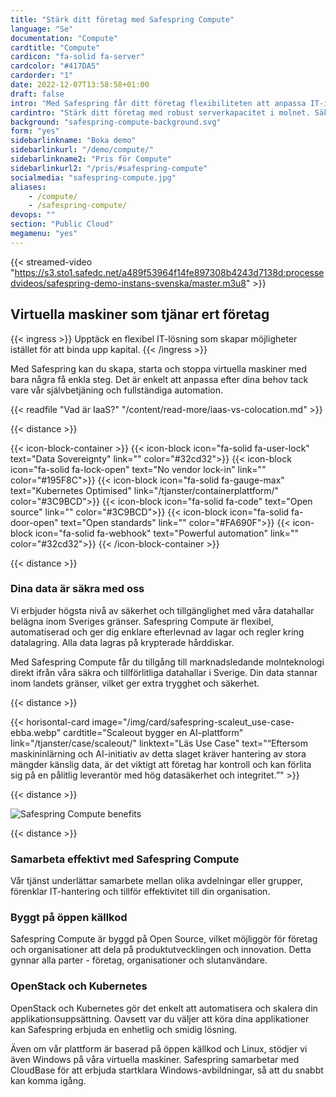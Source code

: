 ```yaml
---
title: "Stärk ditt företag med Safespring Compute"
language: "Se"
documentation: "Compute"
cardtitle: "Compute"
cardicon: "fa-solid fa-server"
cardcolor: "#417DA5"
cardorder: "1"
date: 2022-12-07T13:58:58+01:00
draft: false
intro: "Med Safespring får ditt företag flexibiliteten att anpassa IT-infrastrukturen efter era behov. Allt levereras från säkra datahallar inom Sverige."
cardintro: "Stärk ditt företag med robust serverkapacitet i molnet. Säker, svensk IaaS."
background: "safespring-compute-background.svg"
form: "yes"
sidebarlinkname: "Boka demo"
sidebarlinkurl: "/demo/compute/"
sidebarlinkname2: "Pris för Compute"
sidebarlinkurl2: "/pris/#safespring-compute"
socialmedia: "safespring-compute.jpg"
aliases:
    - /compute/
    - /safespring-compute/
devops: ""
section: "Public Cloud"
megamenu: "yes"
---
```


{{< streamed-video "https://s3.sto1.safedc.net/a489f53964f14fe897308b4243d7138d:processedvideos/safespring-demo-instans-svenska/master.m3u8" >}}

## Virtuella maskiner som tjänar ert företag

{{< ingress >}}
Upptäck en flexibel IT-lösning som skapar möjligheter istället för att binda upp kapital.
{{< /ingress >}}

Med Safespring kan du skapa, starta och stoppa virtuella maskiner med bara några få enkla steg. Det är enkelt att anpassa efter dina behov tack vare vår självbetjäning och fullständiga automation.

{{< readfile "Vad är IaaS?" "/content/read-more/iaas-vs-colocation.md" >}}

{{< distance >}}

{{< icon-block-container >}}
    {{< icon-block icon="fa-solid fa-user-lock" text="Data Sovereignty" link="" color="#32cd32">}}
    {{< icon-block icon="fa-solid fa-lock-open" text="No vendor lock-in" link="" color="#195F8C">}}
    {{< icon-block icon="fa-solid fa-gauge-max" text="Kubernetes Optimised" link="/tjanster/containerplattform/" color="#3C9BCD">}}
    {{< icon-block icon="fa-solid fa-code" text="Open source" link="" color="#3C9BCD">}}
    {{< icon-block icon="fa-solid fa-door-open" text="Open standards" link="" color="#FA690F">}}
    {{< icon-block icon="fa-solid fa-webhook" text="Powerful automation" link="" color="#32cd32">}}
{{< /icon-block-container >}}

{{< distance >}}
### Dina data är säkra med oss
Vi erbjuder högsta nivå av säkerhet och tillgänglighet med våra datahallar belägna inom Sveriges gränser. Safespring Compute är flexibel, automatiserad och ger dig enklare efterlevnad av lagar och regler kring datalagring. Alla data lagras på krypterade hårddiskar.

Med Safespring Compute får du tillgång till marknadsledande molnteknologi direkt ifrån våra säkra och tillförlitliga datahallar i Sverige. Din data stannar inom landets gränser, vilket ger extra trygghet och säkerhet.

{{< distance >}}

{{< horisontal-card image="/img/card/safespring-scaleut_use-case-ebba.webp" cardtitle="Scaleout bygger en AI-plattform" link="/tjanster/case/scaleout/" linktext="Läs Use Case" text="“Eftersom maskininlärning och AI-initiativ av detta slaget kräver hantering av stora mängder känslig data, är det viktigt att företag har kontroll och kan förlita sig på en pålitlig leverantör med hög datasäkerhet och integritet.”" >}}

{{< distance >}}

![Safespring Compute benefits](/img/safespring-compute-central-blocklagring.svg)

{{< distance >}}

### Samarbeta effektivt med Safespring Compute
Vår tjänst underlättar samarbete mellan olika avdelningar eller grupper, förenklar IT-hantering och tillför effektivitet till din organisation.

### Byggt på öppen källkod
Safespring Compute är byggd på Open Source, vilket möjliggör för företag och organisationer att dela på produktutvecklingen och innovation. Detta gynnar alla parter - företag, organisationer och slutanvändare.

### OpenStack och Kubernetes
OpenStack och Kubernetes gör det enkelt att automatisera och skalera din applikationsuppsättning. Oavsett var du väljer att köra dina applikationer kan Safespring erbjuda en enhetlig och smidig lösning.

Även om vår plattform är baserad på öppen källkod och Linux, stödjer vi även Windows på våra virtuella maskiner. Safespring samarbetar med CloudBase för att erbjuda startklara Windows-avbildningar, så att du snabbt kan komma igång.
